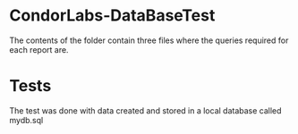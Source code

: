 # CondorLabs-DataBaseTest
The contents of the folder contain three files where the queries required for each report are.

# Tests
The test was done with data created and stored in a local database called mydb.sql
